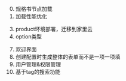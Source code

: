 0. 规格书节点加载
1. 加载性能优化
<!-- 2. 下拉框、关键词修改 -->
3. product环境部署，迁移到家里云
4. option类型
<!-- 5. 选择默认bom -->
<!-- 6. 废弃editor，使用office.js -->
7. 欢迎界面
8. 创建配置时生成整体的表单而不是一项一项填
9. 用户管理&权限管理
10. 基于tag的搜索功能